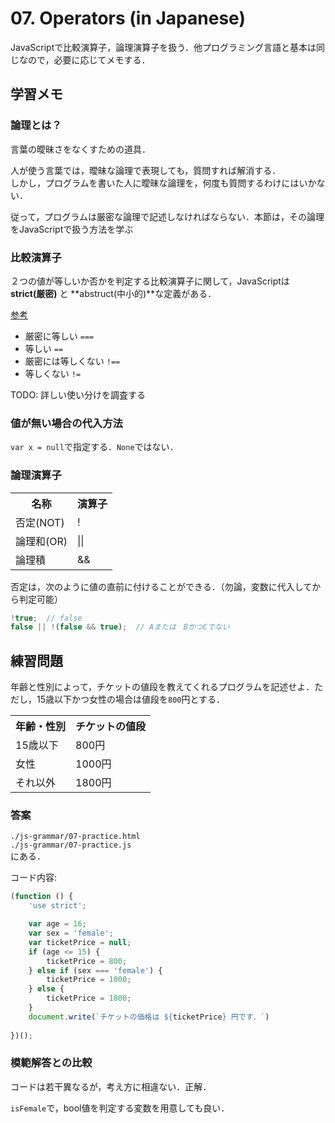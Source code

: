 # 07. Operators (in Japanese)

JavaScriptで比較演算子，論理演算子を扱う．他プログラミング言語と基本は同じなので，必要に応じてメモする．

## 学習メモ

### 論理とは？

言葉の曖昧さをなくすための道具．

人が使う言葉では，曖昧な論理で表現しても，質問すれば解消する．<br>
しかし，プログラムを書いた人に曖昧な論理を，何度も質問するわけにはいかない．

従って，プログラムは厳密な論理で記述しなければならない．本節は，その論理をJavaScriptで扱う方法を学ぶ


### 比較演算子

２つの値が等しいか否かを判定する比較演算子に関して，JavaScriptは **strict(厳密)** と **abstruct(中小的)**な定義がある．

[参考](https://developer.mozilla.org/ja/docs/Web/JavaScript/Reference/Operators/Comparison_Operators)

- 厳密に等しい `===`
- 等しい `==`
- 厳密には等しくない `!==`
- 等しくない `!=`

TODO: 詳しい使い分けを調査する

### 値が無い場合の代入方法

`var x = null`で指定する．`None`ではない．

### 論理演算子

<table>
    <tr>
        <th>名称</th>
        <th>演算子</th>
    </tr>
    <tr>
        <td>否定(NOT)</td>
        <td>!</td>
    </tr>
    <tr>
        <td>論理和(OR)</td>
        <td>||</td>
    </tr>
    <tr>
        <td>論理積</td>
        <td>&&</td>
    </tr>
</table>

否定は，次のように値の直前に付けることができる．（勿論，変数に代入してから判定可能）

```javascript
!true;  // false
false || !(false && true);  // Aまたは　BかつCでない
```

## 練習問題

年齢と性別によって，チケットの値段を教えてくれるプログラムを記述せよ．ただし，15歳以下かつ女性の場合は値段を`800`円とする．

<table>
    <tr>
        <th>年齢・性別</th>
        <th>チケットの値段</th>
    </tr>
    <tr>
        <td>15歳以下</td>
        <td>800円</td>
    </tr>
    <tr>
        <td>女性</td>
        <td>1000円</td>
    </tr>
    <tr>
        <td>それ以外</td>
        <td>1800円</td>
    </tr>
</table>

### 答案

`./js-grammar/07-practice.html`<br>
`./js-grammar/07-practice.js`<br>
にある．

コード内容:

```javascript
(function () {
    'use strict';

    var age = 16;
    var sex = 'female';
    var ticketPrice = null;
    if (age <= 15) {
        ticketPrice = 800;
    } else if (sex === 'female') {
        ticketPrice = 1000;
    } else {
        ticketPrice = 1800;
    }
    document.write(`チケットの価格は ${ticketPrice} 円です．`)
    
})();
```

### 模範解答との比較

コードは若干異なるが，考え方に相違ない．正解．

`isFemale`で，bool値を判定する変数を用意しても良い．